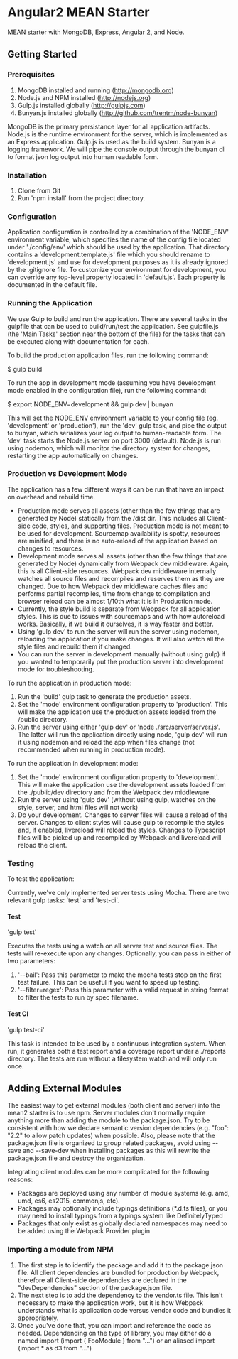 # Angular2 MEAN Starter #
MEAN starter with MongoDB, Express, Angular 2, and Node.

## Getting Started ##

### Prerequisites ###
1. MongoDB installed and running (http://mongodb.org)
1. Node.js and NPM installed (http://nodejs.org)
1. Gulp.js installed globally (http://gulpjs.com)
1. Bunyan.js installed globally (http://github.com/trentm/node-bunyan)

MongoDB is the primary persistance layer for all application artifacts.
Node.js is the runtime environment for the server, which is implemented as an Express application.
Gulp.js is used as the build system.
Bunyan is a logging framework. We will pipe the console output through the bunyan cli to format json log output into human readable form.


### Installation ###
1. Clone from Git
1. Run 'npm install' from the project directory.


### Configuration ###
Application configuration is controlled by a combination of the 'NODE_ENV' environment variable, which specifies the name of the config file located under './config/env' which should be used by the application. That directory contains a 'development.template.js' file which you should rename to 'development.js' and use for development purposes as it is already ignored by the .gitignore file. To customize your environment for development, you can override any top-level property located in 'default.js'. Each property is documented in the default file.


### Running the Application ###
We use Gulp to build and run the application. There are several tasks in the gulpfile that can be used to build/run/test the application. See gulpfile.js (the 'Main Tasks' section near the bottom of the file) for the tasks that can be executed along with documentation for each.

To build the production application files, run the following command:

$ gulp build

To run the app in development mode (assuming you have development mode enabled in the configuration file), run the following command:

$ export NODE_ENV=development && gulp dev | bunyan

This will set the NODE_ENV environment variable to your config file (eg. 'development' or 'production'), run the 'dev' gulp task, and pipe the output to bunyan, which serializes your log output to human-readable form.
The 'dev' task starts the Node.js server on port 3000 (default). Node.js is run using nodemon, which will monitor the directory system for changes, restarting the app automatically on changes.


### Production vs Development Mode ###
The application has a few different ways it can be run that have an impact on overhead and rebuild time.

* Production mode serves all assets (other than the few things that are generated by Node) statically from the /dist dir. This includes all Client-side code, styles, and supporting files. Production mode is not meant to be used for development. Sourcemap availability is spotty, resources are minified, and there is no auto-reload of the application based on changes to resources.
* Development mode serves all assets (other than the few things that are generated by Node) dynamically from Webpack dev middleware. Again, this is all Client-side resources. Webpack dev middleware internally watches all source files and recompiles and reserves them as they are changed. Due to how Webpack dev middleware caches files and performs partial recompiles, time from change to compilation and browser reload can be almost 1/10th what it is in Production mode.
* Currently, the style build is separate from Webpack for all application styles. This is due to issues with sourcemaps and with how autoreload works. Basically, if we build it ourselves, it is way faster and better.
* Using 'gulp dev' to run the server will run the server using nodemon, reloading the application if you make changes. It will also watch all the style files and rebuild them if changed.
* You can run the server in development manually (without using gulp) if you wanted to temporarily put the production server into development mode for troubleshooting. 


To run the application in production mode:

1. Run the 'build' gulp task to generate the production assets.
1. Set the 'mode' environment configuration property to 'production'. This will make the application use the production assets loaded from the /public directory.
1. Run the server using either 'gulp dev' or 'node ./src/server/server.js'. The latter will run the application directly using node, 'gulp dev' will run it using nodemon and reload the app when files change (not recommended when running in production mode).


To run the application in development mode:

1. Set the 'mode' environment configuration property to 'development'. This will make the application use the development assets loaded from the ./public/dev directory and from the Webpack dev middleware. 
1. Run the server using 'gulp dev' (without using gulp, watches on the style, server, and html files will not work)
1. Do your development. Changes to server files will cause a reload of the server. Changes to client styles will cause gulp to recompile the styles and, if enabled, livereload will reload the styles. Changes to Typescript files will be picked up and recompiled by Webpack and livereload will reload the client.


### Testing ###
To test the application:

Currently, we've only implemented server tests using Mocha. There are two relevant gulp tasks: 'test' and 'test-ci'.


#### Test ####
'gulp test'

Executes the tests using a watch on all server test and source files. The tests will re-execute upon any changes. Optionally, you can pass in either of two parameters:

1. '--bail': Pass this parameter to make the mocha tests stop on the first test failure. This can be useful if you want to speed up testing.
1. '--filter=regex': Pass this parameter with a valid request in string format to filter the tests to run by spec filename.


#### Test CI ####
'gulp test-ci'

This task is intended to be used by a continuous integration system. When run, it generates both a test report and a coverage report under a ./reports directory. The tests are run without a filesystem watch and will only run once.


## Adding External Modules ##
The easiest way to get external modules (both client and server) into the mean2 starter is to use npm. Server modules don't normally require anything more than adding the module to the package.json. Try to be consistent with how we declare semantic version dependencies (e.g. "foo": "2.2" to allow patch updates) when possible. Also, please note that the package.json file is organized to group related packages, avoid using --save and --save-dev when installing packages as this will rewrite the package.json file and destroy the organization.

Integrating client modules can be more complicated for the following reasons:
* Packages are deployed using any number of module systems (e.g. amd, umd, es6, es2015, commonjs, etc).
* Packages may optionally include typings definitions (*.d.ts files), or you may need to install typings from a typings system like DefinitelyTyped
* Packages that only exist as globally declared namespaces may need to be added using the Webpack Provider plugin


### Importing a module from NPM ###

1. The first step is to identify the package and add it to the package.json file. All client dependencies are bundled for production by Webpack, therefore all Client-side dependencies are declared in the "devDependencies" section of the package.json file.
1. The next step is to add the dependency to the vendor.ts file. This isn't necessary to make the application work, but it is how Webpack understands what is application code versus vendor code and bundles it appropriately.
1. Once you've done that, you can import and reference the code as needed. Dependending on the type of library, you may either do a named import (import { FooModule } from "...") or an aliased import (import * as d3 from "...")

